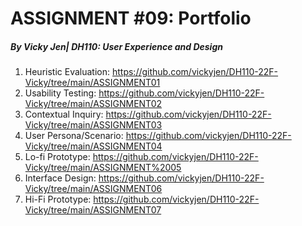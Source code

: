 # ASSIGNMENT #09: Portfolio

##### _By Vicky Jen| DH110: User Experience and Design_

1. Heuristic Evaluation: https://github.com/vickyjen/DH110-22F-Vicky/tree/main/ASSIGNMENT01
2. Usability Testing: https://github.com/vickyjen/DH110-22F-Vicky/tree/main/ASSIGNMENT02
3. Contextual Inquiry: https://github.com/vickyjen/DH110-22F-Vicky/tree/main/ASSIGNMENT03
4. User Persona/Scenario: https://github.com/vickyjen/DH110-22F-Vicky/tree/main/ASSIGNMENT04
5. Lo-fi Prototype: https://github.com/vickyjen/DH110-22F-Vicky/tree/main/ASSIGNMENT%2005
6. Interface Design: https://github.com/vickyjen/DH110-22F-Vicky/tree/main/ASSIGNMENT06
7. Hi-Fi Prototype: https://github.com/vickyjen/DH110-22F-Vicky/tree/main/ASSIGNMENT07
